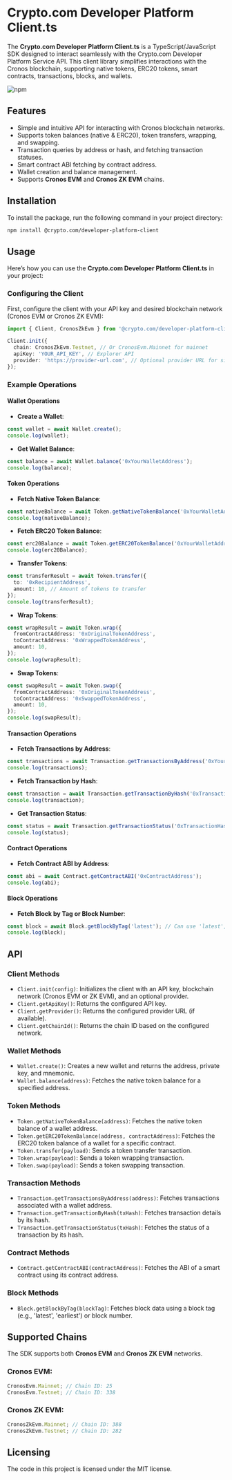 # Crypto.com Developer Platform Client.ts

The **Crypto.com Developer Platform Client.ts** is a TypeScript/JavaScript SDK designed to interact seamlessly with the Crypto.com Developer Platform Service API. This client library simplifies interactions with the Cronos blockchain, supporting native tokens, ERC20 tokens, smart contracts, transactions, blocks, and wallets.

![npm](https://img.shields.io/npm/v/@crypto.com/developer-platform-client)

## Features

- Simple and intuitive API for interacting with Cronos blockchain networks.
- Supports token balances (native & ERC20), token transfers, wrapping, and swapping.
- Transaction queries by address or hash, and fetching transaction statuses.
- Smart contract ABI fetching by contract address.
- Wallet creation and balance management.
- Supports **Cronos EVM** and **Cronos ZK EVM** chains.

## Installation

To install the package, run the following command in your project directory:

```bash
npm install @crypto.com/developer-platform-client
```

## Usage

Here’s how you can use the **Crypto.com Developer Platform Client.ts** in your project:

### Configuring the Client

First, configure the client with your API key and desired blockchain network (Cronos EVM or Cronos ZK EVM):

```ts
import { Client, CronosZkEvm } from '@crypto.com/developer-platform-client';

Client.init({
  chain: CronosZkEvm.Testnet, // Or CronosEvm.Mainnet for mainnet
  apiKey: 'YOUR_API_KEY', // Explorer API
  provider: 'https://provider-url.com', // Optional provider URL for signing
});
```

### Example Operations

#### Wallet Operations

- **Create a Wallet**:

```ts
const wallet = await Wallet.create();
console.log(wallet);
```

- **Get Wallet Balance**:

```ts
const balance = await Wallet.balance('0xYourWalletAddress');
console.log(balance);
```

#### Token Operations

- **Fetch Native Token Balance**:

```ts
const nativeBalance = await Token.getNativeTokenBalance('0xYourWalletAddress');
console.log(nativeBalance);
```

- **Fetch ERC20 Token Balance**:

```ts
const erc20Balance = await Token.getERC20TokenBalance('0xYourWalletAddress', '0xErc20ContractAddress');
console.log(erc20Balance);
```

- **Transfer Tokens**:

```ts
const transferResult = await Token.transfer({
  to: '0xRecipientAddress',
  amount: 10, // Amount of tokens to transfer
});
console.log(transferResult);
```

- **Wrap Tokens**:

```ts
const wrapResult = await Token.wrap({
  fromContractAddress: '0xOriginalTokenAddress',
  toContractAddress: '0xWrappedTokenAddress',
  amount: 10,
});
console.log(wrapResult);
```

- **Swap Tokens**:

```ts
const swapResult = await Token.swap({
  fromContractAddress: '0xOriginalTokenAddress',
  toContractAddress: '0xSwappedTokenAddress',
  amount: 10,
});
console.log(swapResult);
```

#### Transaction Operations

- **Fetch Transactions by Address**:

```ts
const transactions = await Transaction.getTransactionsByAddress('0xYourWalletAddress');
console.log(transactions);
```

- **Fetch Transaction by Hash**:

```ts
const transaction = await Transaction.getTransactionByHash('0xTransactionHash');
console.log(transaction);
```

- **Get Transaction Status**:

```ts
const status = await Transaction.getTransactionStatus('0xTransactionHash');
console.log(status);
```

#### Contract Operations

- **Fetch Contract ABI by Address**:

```ts
const abi = await Contract.getContractABI('0xContractAddress');
console.log(abi);
```

#### Block Operations

- **Fetch Block by Tag or Block Number**:

```ts
const block = await Block.getBlockByTag('latest'); // Can use 'latest', 'earliest', or a specific block number
console.log(block);
```

## API

### Client Methods

- `Client.init(config)`: Initializes the client with an API key, blockchain network (Cronos EVM or ZK EVM), and an optional provider.
- `Client.getApiKey()`: Returns the configured API key.
- `Client.getProvider()`: Returns the configured provider URL (if available).
- `Client.getChainId()`: Returns the chain ID based on the configured network.

### Wallet Methods

- `Wallet.create()`: Creates a new wallet and returns the address, private key, and mnemonic.
- `Wallet.balance(address)`: Fetches the native token balance for a specified address.

### Token Methods

- `Token.getNativeTokenBalance(address)`: Fetches the native token balance of a wallet address.
- `Token.getERC20TokenBalance(address, contractAddress)`: Fetches the ERC20 token balance of a wallet for a specific contract.
- `Token.transfer(payload)`: Sends a token transfer transaction.
- `Token.wrap(payload)`: Sends a token wrapping transaction.
- `Token.swap(payload)`: Sends a token swapping transaction.

### Transaction Methods

- `Transaction.getTransactionsByAddress(address)`: Fetches transactions associated with a wallet address.
- `Transaction.getTransactionByHash(txHash)`: Fetches transaction details by its hash.
- `Transaction.getTransactionStatus(txHash)`: Fetches the status of a transaction by its hash.

### Contract Methods

- `Contract.getContractABI(contractAddress)`: Fetches the ABI of a smart contract using its contract address.

### Block Methods

- `Block.getBlockByTag(blockTag)`: Fetches block data using a block tag (e.g., 'latest', 'earliest') or block number.

## Supported Chains

The SDK supports both **Cronos EVM** and **Cronos ZK EVM** networks.

### Cronos EVM:

```ts
CronosEvm.Mainnet; // Chain ID: 25
CronosEvm.Testnet; // Chain ID: 338
```

### Cronos ZK EVM:

```ts
CronosZkEvm.Mainnet; // Chain ID: 388
CronosZkEvm.Testnet; // Chain ID: 282
```

## Licensing

The code in this project is licensed under the MIT license.
